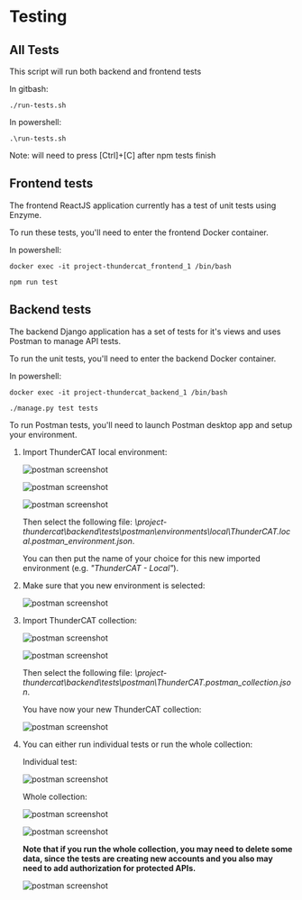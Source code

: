 # Testing

## All Tests

This script will run both backend and frontend tests

In gitbash:

```shell
./run-tests.sh
```

In powershell:

```shell
.\run-tests.sh
```

Note: will need to press [Ctrl]+[C] after npm tests finish

## Frontend tests

The frontend ReactJS application currently has a test of unit tests using Enzyme.

To run these tests, you'll need to enter the frontend Docker container.

In powershell:

```shell
docker exec -it project-thundercat_frontend_1 /bin/bash

npm run test
```

## Backend tests

The backend Django application has a set of tests for it's views and uses Postman to manage API tests.

To run the unit tests, you'll need to enter the backend Docker container.

In powershell:

```shell
docker exec -it project-thundercat_backend_1 /bin/bash

./manage.py test tests
```

To run Postman tests, you'll need to launch Postman desktop app and setup your environment.

1. Import ThunderCAT local environment:

   ![postman screenshot](/docs/images/import-postman-env.png)

   ![postman screenshot](/docs/images/import-postman-env2.png)

   ![postman screenshot](/docs/images/import-postman-env3.png)

   Then select the following file:
   _\project-thundercat\backend\tests\postman\environments\local\ThunderCAT.local.postman_environment.json_.

   You can then put the name of your choice for this new imported environment (e.g. _"ThunderCAT - Local"_).

2. Make sure that you new environment is selected:

   ![postman screenshot](/docs/images/postman-selected-env.png)

3. Import ThunderCAT collection:

   ![postman screenshot](/docs/images/import-postman-collection.png)

   ![postman screenshot](/docs/images/import-postman-collection2.png)

   Then select the following file: _\project-thundercat\backend\tests\postman\ThunderCAT.postman_collection.json_.

   You have now your new ThunderCAT collection:

   ![postman screenshot](/docs/images/import-postman-collection3.png)

4. You can either run individual tests or run the whole collection:

   Individual test:

   ![postman screenshot](/docs/images/postman-run-individual-test.png)

   Whole collection:

   ![postman screenshot](/docs/images/postman-run-whole-collection.png)

   ![postman screenshot](/docs/images/postman-run-whole-collection2.png)

   **Note that if you run the whole collection, you may need to delete some data, since the tests are creating new accounts and you also may need to add authorization for protected APIs.**

   ![postman screenshot](/docs/images/postman-authorization-protected-apis.png)
